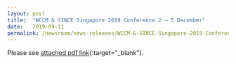 ```yaml
---
layout: post
title:  "WCCM & SINCE Singapore 2019 Conference 2 – 5 December"
date:   2019-09-11
permalink: /newsroom/news-releases/WCCM-&-SINCE-Singapore-2019-Conference-2-–-5-December
---
```


Please see [attached pdf link](/files/wccm-and-since-singapore-2019.pdf){:target="_blank"}.
